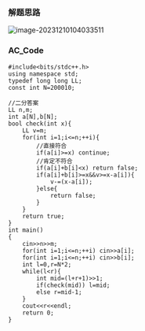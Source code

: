 

### 解题思路

![image-20231210104033511](../AppData/Roaming/Typora/typora-user-images/image-20231210104033511.png)

### AC\_Code

```
#include<bits/stdc++.h>
using namespace std;
typedef long long LL;
const int N=200010;

//二分答案
LL n,m;
int a[N],b[N];
bool check(int x){
    LL v=m;
    for(int i=1;i<=n;++i){
        //直接符合
        if(a[i]>=x) continue;
        //肯定不符合
        if(a[i]+b[i]<x) return false;
        if(a[i]+b[i]>=x&&v>=x-a[i]){
            v-=(x-a[i]);
        }else{
            return false;
        }
    }
    return true;
}
int main()
{
    cin>>n>>m;
    for(int i=1;i<=n;++i) cin>>a[i];
    for(int i=1;i<=n;++i) cin>>b[i];
    int l=0,r=N*2;
    while(l<r){
        int mid=(l+r+1)>>1;
        if(check(mid)) l=mid;
        else r=mid-1;
    }
    cout<<r<<endl;
    return 0;
}
```